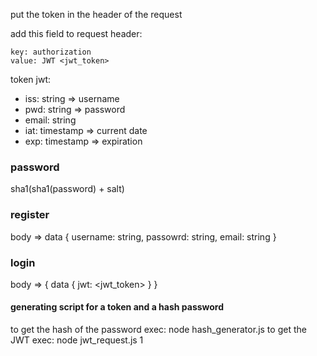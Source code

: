 put the token in the header of the request

add this field to request header:

  ```http
  key: authorization
  value: JWT <jwt_token>
  ```

token jwt:
  * iss: string => username
  * pwd: string => password
  * email: string
  * iat: timestamp  => current date
  * exp: timestamp  => expiration

### password
  sha1(sha1(password) + salt)


### register
  body => 
    data {
      username: string,
      passowrd: string,
      email: string
    }

### login
  body => {
    data {
      jwt: <jwt_token>
    }
  }


#### generating script for a token and a hash password
to get the hash of the password exec: node hash_generator.js <password>
to get the JWT exec: node jwt_request.js 1 <username> <hash> <email>
